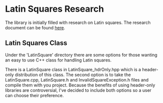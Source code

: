 # Latin Squares Research

The library is initially filled with research on Latin squares. The research document can be found [here](http://www.anthonymorast.com/docs/undergradReport.pdf).

## Latin Squares Class
Under the 'LatinSquare' directory there are some options for those wanting an easy to use C++ class for handling Latin squares.

There is a LatinSquare class in LatinSquare_hdrOnly.hpp which is a header-only distribution of this class. The second option is to take the LatinSquare.cpp, LatinSquare.h and InvalidSquareException.h files and compile them with you project. Because the benefits of using header-only libraries are controversial, I've decided to include both options so a user can choose their preference.
